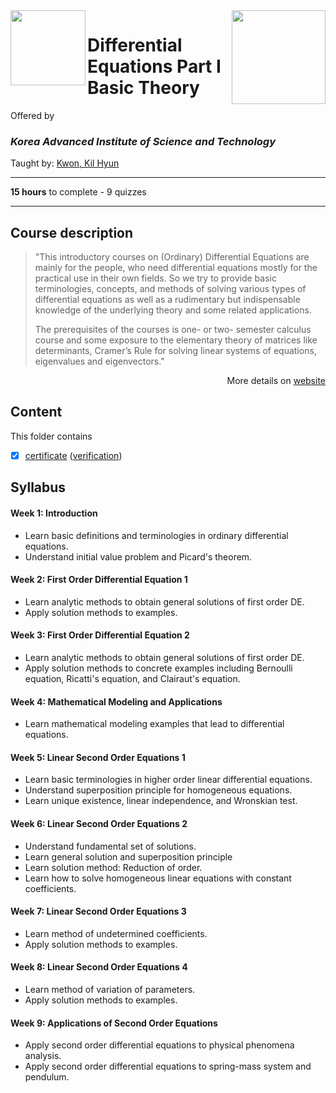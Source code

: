 <a href="https://www.coursera.org/learn/ordinary-differential-equations">
  <img src="/img/Differential_Equations_Part_I_Basic_Theory_logo.avif" width="150" align="right">
</a>

<img src="https://upload.wikimedia.org/wikipedia/en/2/29/KAIST_logo_small.svg" width="120" height="120" align="left">

# Differential Equations Part I Basic Theory

Offered by 
### *Korea Advanced Institute of Science and Technology*

Taught by: [Kwon, Kil Hyun](https://www.coursera.org/instructor/~28649677)

---

**15 hours** to complete - 9 quizzes

---

## Course description

>"This introductory courses on (Ordinary) Differential Equations are mainly for the people, who need differential equations mostly for the practical use in their own fields. So we try to provide basic terminologies, concepts, and methods of solving various types of differential equations as well as a rudimentary but indispensable knowledge of the underlying theory and some related applications. 
>
>The prerequisites of the courses is one- or two- semester calculus course and some exposure to the elementary theory of matrices like determinants, Cramer’s Rule for solving linear systems of equations, eigenvalues and eigenvectors."

<p align="right">More details on <a href="https://www.coursera.org/learn/ordinary-differential-equations">website</a></p>

## Content
This folder contains 
- [x] [certificate](./Coursera_Certificate_Differential_Equations_Part_I_Basic_Theory.pdf) ([verification](https://coursera.org/verify/SMJP4BPJP8J8))

## Syllabus

#### Week 1: Introduction
- Learn basic definitions and terminologies in ordinary differential equations.
- Understand initial value problem and Picard's theorem.

#### Week 2: First Order Differential Equation 1
- Learn analytic methods to obtain general solutions of first order DE.
- Apply solution methods to examples.

#### Week 3: First Order Differential Equation 2
- Learn analytic methods to obtain general solutions of first order DE.
- Apply solution methods to concrete examples including Bernoulli equation, Ricatti's equation, and Clairaut's equation.

#### Week 4: Mathematical Modeling and Applications
- Learn mathematical modeling examples that lead to differential equations.

#### Week 5: Linear Second Order Equations 1
- Learn basic terminologies in higher order linear differential equations.
- Understand superposition principle for homogeneous equations.
- Learn unique existence, linear independence, and Wronskian test.

#### Week 6: Linear Second Order Equations 2
- Understand fundamental set of solutions.
- Learn general solution and superposition principle
- Learn solution method: Reduction of order.
- Learn how to solve homogeneous linear equations with constant coefficients.

#### Week 7: Linear Second Order Equations 3
- Learn method of undetermined coefficients.
- Apply solution methods to examples.

#### Week 8: Linear Second Order Equations 4
- Learn method of variation of parameters.
- Apply solution methods to examples.

#### Week 9: Applications of Second Order Equations
- Apply second order differential equations to physical phenomena analysis.
- Apply second order differential equations to spring-mass system and pendulum.
